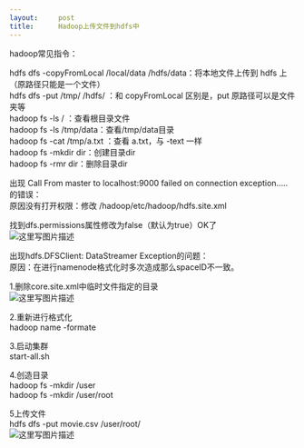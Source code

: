 ```yaml
---
layout:     post
title:      Hadoop上传文件到hdfs中
---
```

<div id="article_content" class="article_content clearfix csdn-tracking-statistics" data-pid="blog" data-mod="popu_307" data-dsm="post">
								            <div id="content_views" class="markdown_views prism-atom-one-dark">
							<!-- flowchart 箭头图标 勿删 -->
							<svg xmlns="http://www.w3.org/2000/svg" style="display: none;"><path stroke-linecap="round" d="M5,0 0,2.5 5,5z" id="raphael-marker-block" style="-webkit-tap-highlight-color: rgba(0, 0, 0, 0);"></path></svg>
							<p>hadoop常见指令：</p>

<p>hdfs dfs -copyFromLocal /local/data /hdfs/data：将本地文件上传到 hdfs 上（原路径只能是一个文件） <br>
hdfs dfs -put /tmp/ /hdfs/ ：和 copyFromLocal 区别是，put 原路径可以是文件夹等 <br>
hadoop fs -ls / ：查看根目录文件 <br>
hadoop fs -ls /tmp/data：查看/tmp/data目录 <br>
hadoop fs -cat /tmp/a.txt ：查看 a.txt，与 -text 一样 <br>
hadoop fs -mkdir dir：创建目录dir <br>
hadoop fs -rmr dir：删除目录dir</p>

<p>出现 Call From master to localhost:9000 failed on connection exception…..的错误： <br>
原因没有打开权限：修改 /hadoop/etc/hadoop/hdfs.site.xml</p>

<p>找到dfs.permissions属性修改为false（默认为true）OK了 <br>
<img src="https://img-blog.csdn.net/20180826235348750?watermark/2/text/aHR0cHM6Ly9ibG9nLmNzZG4ubmV0L3dlaXhpbl80MDk5MDgxOA==/font/5a6L5L2T/fontsize/400/fill/I0JBQkFCMA==/dissolve/70" alt="这里写图片描述" title=""></p>

<p>出现hdfs.DFSClient: DataStreamer Exception的问题： <br>
原因：在进行namenode格式化时多次造成那么spaceID不一致。</p>

<p>1.删除core.site.xml中临时文件指定的目录 <br>
<img src="https://img-blog.csdn.net/20180826235823292?watermark/2/text/aHR0cHM6Ly9ibG9nLmNzZG4ubmV0L3dlaXhpbl80MDk5MDgxOA==/font/5a6L5L2T/fontsize/400/fill/I0JBQkFCMA==/dissolve/70" alt="这里写图片描述" title=""></p>

<p>2.重新进行格式化 <br>
hadoop name -formate </p>

<p>3.启动集群  <br>
start-all.sh</p>

<p>4.创造目录 <br>
hadoop fs -mkdir /user <br>
hadoop fs -mkdir /user/root</p>

<p>5上传文件 <br>
hdfs dfs -put movie.csv /user/root/ <br>
<img src="https://img-blog.csdn.net/20180827000147984?watermark/2/text/aHR0cHM6Ly9ibG9nLmNzZG4ubmV0L3dlaXhpbl80MDk5MDgxOA==/font/5a6L5L2T/fontsize/400/fill/I0JBQkFCMA==/dissolve/70" alt="这里写图片描述" title=""></p>            </div>
						<link href="https://csdnimg.cn/release/phoenix/mdeditor/markdown_views-9e5741c4b9.css" rel="stylesheet">
                </div>